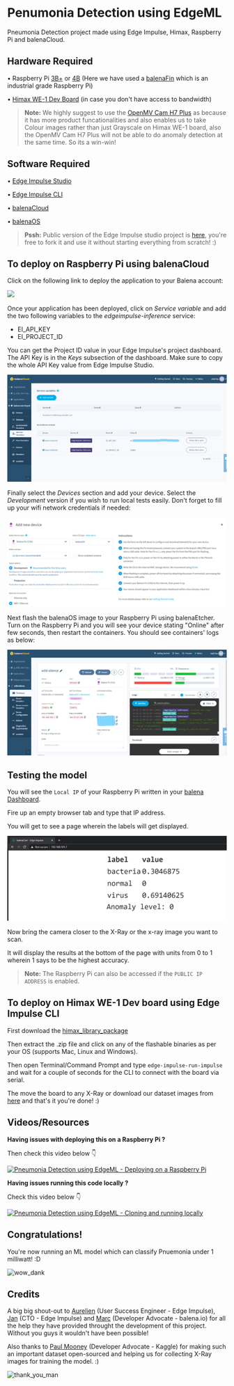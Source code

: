 # Penumonia Detection using EdgeML
Pneumonia Detection project made using Edge Impulse, Himax, Raspberry Pi and balenaCloud.

## Hardware Required 
• Raspberry Pi [3B+](https://www.raspberrypi.org/products/raspberry-pi-3-model-b-plus/) or [4B](https://www.raspberrypi.org/products/raspberry-pi-4-model-b/?variant=raspberry-pi-4-model-b-2gb) (Here we have used a [balenaFin](https://www.balena.io/fin/) which is an industrial grade Raspberry Pi)

• [Himax WE-1 Dev Board](https://www.sparkfun.com/products/17256) (in case you don't have access to bandwidth)

> **Note:** We highly suggest to use the [OpenMV Cam H7 Plus](https://openmv.io/collections/products/products/openmv-cam-h7-plus) as because it has more product funcationalities and also enables us to take Colour images rather than just Grayscale on Himax WE-1 board, also the OpenMV Cam H7 Plus will not be able to do anomaly detection at the same time. So its a win-win! 
## Software Required 
• [Edge Impulse Studio](https://studio.edgeimpulse.com)

• [Edge Impulse CLI](https://docs.edgeimpulse.com/docs/cli-installation)

• [balenaCloud](https://balena.io) 

• [balenaOS](https://www.balena.io/os/)

> **Pssh:** Public version of the Edge Impulse studio project is [here](https://studio.edgeimpulse.com/public/18340/latest), you're free to fork it and use it without starting everything from scratch! :)

## To deploy on Raspberry Pi using balenaCloud 
Click on the following link to deploy the application to your Balena account:

[![](https://balena.io/deploy.png)](https://dashboard.balena-cloud.com/deploy)

Once your application has been deployed, click on *Service variable* and add the two following variables to the *edgeimpulse-inference* service:
* EI_API_KEY
* EI_PROJECT_ID

You can get the Project ID value in your Edge Impulse's project dashboard. The API Key is in the *Keys* subsection of the dashboard. Make sure to copy the whole API Key value from Edge Impulse Studio.

![Service variables](https://github.com/arijitdas123student/pneumonia-detection-edgeml/blob/main/readme_images/Screenshot%20(57)_LI.jpg)

Finally select the *Devices* section and add your device. Select the *Development* version if you wish to run local tests easily. Don't forget to fill up your wifi network credentials if needed:

![Add device to Balena](https://github.com/arijitdas123student/pneumonia-detection-edgeml/blob/main/readme_images/Screenshot%20(58).png)

Next flash the balenaOS image to your Raspberry Pi using balenaEtcher. 
Turn on the Raspberry Pi and you will see your device stating "Online" after few seconds, then restart the containers. You should see containers' logs as below:

![Containers' logs](https://github.com/arijitdas123student/pneumonia-detection-edgeml/blob/main/readme_images/Screenshot%20(59)_LI.jpg)

## Testing the model

You will see the `Local IP` of your Raspberry Pi written in your [balena Dashboard](https://dashboard.balena-cloud.com/apps).

Fire up an empty browser tab and type that IP address. 

You will get to see a page wherein the labels will get displayed.

![Local IP Screen](https://github.com/arijitdas123student/pneumonia-detection-edgeml/blob/main/readme_images/Screenshot%20(60).png)
  
Now bring the camera closer to the X-Ray or the x-ray image you want to scan. 

It will display the results at the bottom of the page with units from 0 to 1 wherein 1 says to be the highest accuracy.

> **Note:** The Raspberry Pi can also be accessed if the `PUBLIC IP ADDRESS` is enabled.


## To deploy on Himax WE-1 Dev board using Edge Impulse CLI
First download the [himax_library_package](https://github.com/arijitdas123student/pneumonia-detection-edgeml/tree/main/himax_library) 

Then extract the .zip file and click on any of the flashable binaries as per your OS (supports Mac, Linux and Windows).

Then open Terminal/Command Prompt and type `edge-impulse-run-impulse` and wait for a couple of seconds for the CLI to connect with the board via serial.

The move the board to any X-Ray or download our dataset images from [here](https://www.kaggle.com/paultimothymooney/chest-xray-pneumonia) and that's it you're done! :)

## Videos/Resources 
**Having issues with deploying this on a Raspberry Pi ?**

Then check this video below 👇

[![Pneumonia Detection using EdgeML - Deploying on a Raspberry Pi](http://img.youtube.com/vi/F-lKMU4wCgo/0.jpg)](http://www.youtube.com/watch?v=F-lKMU4wCgo "Penumonia Detection using EdgeML - Deploying on a Raspberry Pi")

**Having issues running this code locally ?**

Check this video below 👇

[![Pneumonia Detection using EdgeML - Cloning and running locally](http://img.youtube.com/vi/4dlN_rzMYgI/0.jpg)](http://www.youtube.com/watch?v=4dlN_rzMYgI "Penumonia Detection using EdgeML - Cloning and running locally")

## Congratulations!
You're now running an ML model which can classify Pnuemonia under 1 milliwatt! :D

![wow_dank](https://user-images.githubusercontent.com/64097541/107933904-5f0e6d00-6fa5-11eb-97f8-d53763908f87.gif)

## Credits
A big big shout-out to [Aurelien](https://twitter.com/aureleq) (User Success Engineer - Edge Impulse), [Jan](https://twitter.com/janjongboom) (CTO - Edge Impulse) and [Marc](https://twitter.com/gy4nt) (Developer Advocate - balena.io) for all the help they have provided throught the development of this project. Without you guys it wouldn't have been possible!

Also thanks to [Paul Mooney](https://www.kaggle.com/paultimothymooney) (Developer Advocate - Kaggle) for making such an important dataset open-sourced and helping us for collecting X-Ray images for training the model. :)

![thank_you_man](https://user-images.githubusercontent.com/64097541/107934298-e1972c80-6fa5-11eb-8b31-bb00fca8f0c3.gif)
